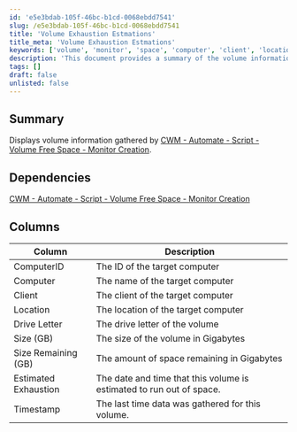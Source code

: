 ```yaml
---
id: 'e5e3bdab-105f-46bc-b1cd-0068ebdd7541'
slug: /e5e3bdab-105f-46bc-b1cd-0068ebdd7541
title: 'Volume Exhaustion Estmations'
title_meta: 'Volume Exhaustion Estmations'
keywords: ['volume', 'monitor', 'space', 'computer', 'client', 'location', 'drive', 'size', 'timestamp']
description: 'This document provides a summary of the volume information gathered by the CWM - Automate script for monitoring free space. It details the columns used to display relevant data about computer volumes, including size, remaining space, and estimated exhaustion date.'
tags: []
draft: false
unlisted: false
---
```


## Summary

Displays volume information gathered by [CWM - Automate - Script - Volume Free Space - Monitor Creation](<../scripts/Create Predictive Volume Exhaustion Monitors.md>).

## Dependencies

[CWM - Automate - Script - Volume Free Space - Monitor Creation](<../scripts/Create Predictive Volume Exhaustion Monitors.md>)

## Columns

| Column                     | Description                                                        |
|---------------------------|--------------------------------------------------------------------|
| ComputerID                | The ID of the target computer                                       |
| Computer                  | The name of the target computer                                     |
| Client                    | The client of the target computer                                   |
| Location                  | The location of the target computer                                 |
| Drive Letter              | The drive letter of the volume                                      |
| Size (GB)                 | The size of the volume in Gigabytes                                 |
| Size Remaining (GB)       | The amount of space remaining in Gigabytes                          |
| Estimated Exhaustion       | The date and time that this volume is estimated to run out of space. |
| Timestamp                 | The last time data was gathered for this volume.                   |


